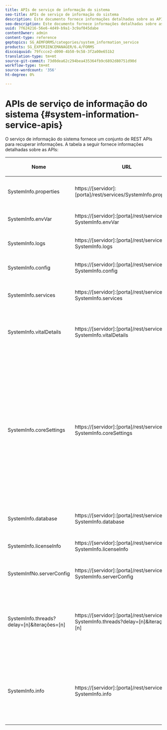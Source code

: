 ```yaml
---
title: APIs de serviço de informação do sistema
seo-title: APIs de serviço de informação do sistema
description: Este documento fornece informações detalhadas sobre as APIs fornecidas pelo serviço de informação do sistema.
seo-description: Este documento fornece informações detalhadas sobre as APIs fornecidas pelo serviço de informação do sistema.
uuid: 7f624216-56e6-4d49-b9a1-3c9af045dabe
contentOwner: admin
content-type: reference
geptopics: SG_AEMFORMS/categories/system_information_service
products: SG_EXPERIENCEMANAGER/6.4/FORMS
discoiquuid: 79fccce2-d090-4b50-9c58-3f2a00e651b2
translation-type: tm+mt
source-git-commit: 73d0dea62c294bea435364fb9c6892d80751d90d
workflow-type: tm+mt
source-wordcount: '356'
ht-degree: 0%

---
```



# APIs de serviço de informação do sistema {#system-information-service-apis}

O serviço de informação do sistema fornece um conjunto de REST APIs para recuperar informações. A tabela a seguir fornece informações detalhadas sobre as APIs:

<table>
 <thead>
  <tr>
   <th><p>Nome</p></th> 
   <th><p>URL</p></th> 
   <th><p>Descrição</p></th> 
  </tr> 
 </thead> 
 <tbody>
  <tr>
   <td><p>SystemInfo.properties</p></td> 
   <td><p>https://[servidor]:[porta]/rest/services/SystemInfo.properties`</p></td> 
   <td><p>Esta API é um invólucro para a API Java <a href="https://docs.oracle.com/javase/6/docs/api/java/lang/System.html#getProperties()">system.getProperties</a> . Ele recupera a configuração do ambiente ativo atual. </p></td> 
  </tr> 
  <tr>
   <td><p>SystemInfo.envVar</p></td> 
   <td><p>https://[servidor]:[porta]/rest/services/ SystemInfo.envVar</p></td> 
   <td><p>Recupera todas as variáveis de ambiente do sistema operacional host. </p></td> 
  </tr> 
  <tr>
   <td><p>SystemInfo.logs</p></td> 
   <td><p>https://[servidor]:[porta]/rest/services/ SystemInfo.logs</p></td> 
   <td><p>Faz o download de um arquivo zip que contém registros do servidor de aplicativos. </p></td> 
  </tr> 
  <tr>
   <td><p>SystemInfo.config</p></td> 
   <td><p>https://[servidor]:[porta]/rest/services/ SystemInfo.config</p></td> 
   <td><p>Recupera todo o conteúdo do arquivo config.xml. </p></td> 
  </tr> 
  <tr>
   <td><p>SystemInfo.services</p></td> 
   <td><p>https://[servidor]:[porta]/rest/services/ SystemInfo.services</p></td> 
   <td><p>Recupera os parâmetros de status e configuração dos serviços de formulários AEM.</p></td> 
  </tr> 
  <tr>
   <td><p>SystemInfo.vitalDetails</p></td> 
   <td><p>https://[servidor]:[porta]/rest/services/ SystemInfo.vitalDetails</p></td> 
   <td><p>Recupera o tempo de atividade do servidor, argumentos JVM, memória do sistema, tamanho do heap, nome do sistema operacional, número de threads ativos e contagem de threads. </p></td> 
  </tr> 
  <tr>
   <td><p>SystemInfo.coreSettings</p></td> 
   <td><p>https://[servidor]:[porta]/rest/services/ SystemInfo.coreSettings</p></td> 
   <td><p>Recupera valores das seguintes propriedades:</p>
    <ul>
     <li><p>AdobeTempDir</p></li>
     <li><p>AdobeServerFontDir</p></li>
     <li><p>CustomerFontDir</p></li>
     <li><p>GlobalDocumentStorageRootDir</p></li>
     <li><p>DefaultDocumentMaxInlineSize</p></li>
     <li><p>DefaultDocumentDispTimeout</p></li>
     <li><p>EnableDocumentDBStorage</p></li>
     <li><p>GlobalDocumentStorageUseNetworkShare</p></li>
     <li><p>EnableFIPS</p></li>
     <li><p>EnableWSDL</p></li>
     <li><p>DataServicesConfigFile </p></li>
     <li><p>EnableRDS</p></li>
    </ul><p></p></td> 
  </tr> 
  <tr>
   <td><p>SystemInfo.database</p></td> 
   <td><p>https://[servidor]:[porta]/rest/services/ SystemInfo.database</p></td> 
   <td><p>Recupera informações detalhadas sobre o banco de dados.</p></td> 
  </tr> 
  <tr>
   <td><p>SystemInfo.licenseInfo</p></td> 
   <td><p>https://[servidor]:[porta]/rest/services/ SystemInfo.licenseInfo</p></td> 
   <td><p>Recupera as informações de versão e licença dos componentes de formulários AEM instalados. </p></td> 
  </tr> 
  <tr>
   <td><p>SystemInfNo.serverConfig</p></td> 
   <td><p>https://[servidor]:[porta]/rest/services/ SystemInfo.serverConfig</p></td> 
   <td><p>Faz o download de arquivos de configuração do servidor de aplicativos host. </p></td> 
  </tr> 
  <tr>
   <td><p>SystemInfo.threads?delay=[n]&amp;iterações=[n]</p></td> 
   <td><p>https://[servidor]:[porta]/rest/services/ SystemInfo.threads?delay=[n]&amp;iterações=[n]</p></td> 
   <td><p>Recupera a contagem e o rastreamento de empilhamento de threads ativos. Ele aceita os seguintes parâmetros:</p>
    <ul>
     <li><p>iterações= [n]: Especifica a contagem de iterações. Substitua n por um número. </p></li>
     <li><p>Atraso= [n]: Especifica o número de milissegundos a aguardar antes de iniciar a próxima iteração. </p></li>
    </ul><p></p></td> 
  </tr> 
  <tr>
   <td><p>SystemInfo.info</p></td> 
   <td><p>https://[servidor]:[porta]/rest/services/ SystemInfo.info</p></td> 
   <td><p>Essa API é um invólucro para todas as APIs de serviço de informação do sistema. Internamente, ele executa todas as APIs de informações do sistema e baixa informações em formato zip. </p><p><i><strong>observação</strong>: O SystemInfo.info não fornece rastreamento de contagem e empilhamento de threads ativos. </i></p></td> 
  </tr> 
 </tbody> 
</table>

